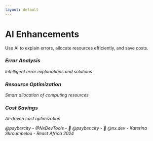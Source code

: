 ```yaml
---
layout: default
---
```


# AI Enhancements

<div class="mt-12">
  <div v-click class="text-xl mb-8">
    Use AI to explain errors, allocate resources efficiently, and save costs.
  </div>

  <div class="grid grid-cols-3 gap-6">
    <div v-click class="ai-feature">
      <i class="i-mdi-brain text-4xl text-purple-500" />
      <h3 class="font-bold mt-4">Error Analysis</h3>
      <p class="text-sm mt-2">Intelligent error explanations and solutions</p>
    </div>
    <div v-click class="ai-feature">
      <i class="i-mdi-chart-scatter-plot text-4xl text-blue-500" />
      <h3 class="font-bold mt-4">Resource Optimization</h3>
      <p class="text-sm mt-2">Smart allocation of computing resources</p>
    </div>
    <div v-click class="ai-feature">
      <i class="i-mdi-currency-usd text-4xl text-green-500" />
      <h3 class="font-bold mt-4">Cost Savings</h3>
      <p class="text-sm mt-2">AI-driven cost optimization</p>
    </div>
  </div>
</div>

<div class="absolute bottom-4 left-0 right-0 text-gray-400 text-sm text-center">
  @psybercity - @NxDevTools - 🦋 @psyber.city - 🦋 @nx.dev - Katerina Skroumpelou - React Africa 2024
</div>

<style>
.ai-feature {
  @apply p-6 rounded-lg border border-gray-200 dark:border-gray-700 text-center transition-all duration-200;
}
.ai-feature:hover {
  @apply shadow-lg transform -translate-y-1;
}
</style>